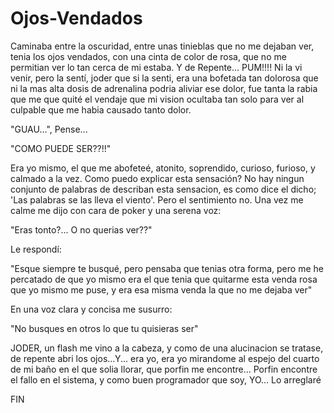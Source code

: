 # Ojos-Vendados

Caminaba entre la oscuridad, entre unas tinieblas
que no me dejaban ver, tenia los ojos vendados,
con una cinta de color de rosa, que no me permitian
ver lo tan cerca de mi estaba.
Y de Repente...
PUM!!!!
Ni la vi venir, pero la sentí, joder que si la senti,
era una bofetada tan dolorosa que ni la mas alta
dosis de adrenalina podria aliviar ese dolor,
fue tanta la rabia que me que quité el vendaje
que mi vision ocultaba tan solo para ver al culpable
que me habia causado tanto dolor.

"GUAU...", Pense...

"COMO PUEDE SER??!!"

Era yo mismo, el que me abofeteé, atonito, soprendido,
curioso, furioso, y calmado a la vez.
Como puedo explicar esta sensación?
No hay ningun conjunto de palabras de describan esta
sensacion, es como dice el
dicho; 'Las palabras se las lleva el viento'.
Pero el sentimiento no.
Una vez me calme me dijo con cara de poker y
una serena voz:

"Eras tonto?... O no querias ver??"

Le respondí:

"Esque siempre te busqué, pero pensaba que tenias otra forma,
pero me he percatado de que yo mismo era el que tenia que quitarme
esta venda rosa que yo mismo me puse, y era esa misma venda la que
no me dejaba ver"

En una voz clara y concisa me susurro:

"No busques en otros lo que tu quisieras ser"

JODER, un flash me vino a la cabeza, y como de una alucinacion se
tratase, de repente abri los ojos...Y...
era yo, era yo mirandome al espejo del cuarto de mi baño en el que solia llorar,
que porfin me encontre...
Porfin encontre el fallo en el sistema, y como buen programador que soy,
YO...
Lo arreglaré

FIN
